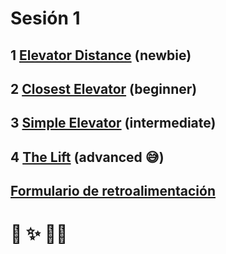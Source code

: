# Sesión 1

## 1 [Elevator Distance](/exercises/elevator-distance/README.md) (newbie)

## 2 [Closest Elevator](/exercises/closest-elevator/README.md) (beginner)

## 3 [Simple Elevator](/exercises/simple-elevator/README.md) (intermediate)

## 4 [The Lift](/exercises/the-lift/README.md) (advanced 😅)

## [Formulario de retroalimentación](https://docs.google.com/forms/d/e/1FAIpQLSds2qzADycWhSC1F_Cmh5RE8KcYj0QdSxhlVQgcynSvtqUM3w/viewform)

# 🙇 ✨ 🙇‍♀️
